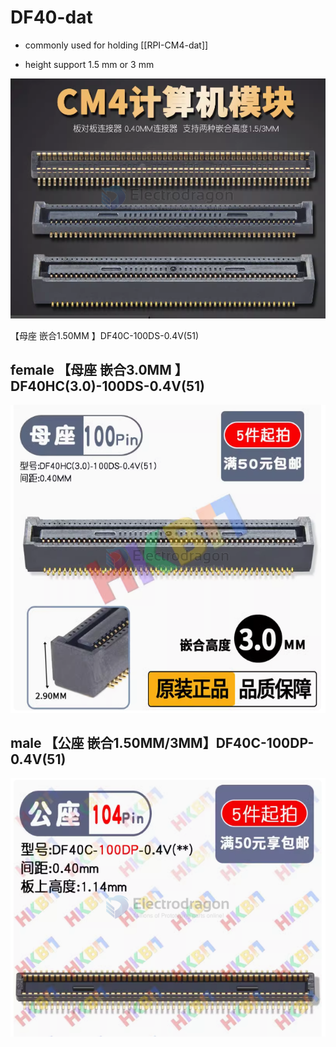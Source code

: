 
# DF40-dat

- commonly used for holding [[RPI-CM4-dat]]

- height support 1.5 mm or 3 mm

![](2024-11-20-11-19-18.png)



【母座 嵌合1.50MM 】DF40C-100DS-0.4V(51)

## female 【母座 嵌合3.0MM 】DF40HC(3.0)-100DS-0.4V(51)

![](2024-11-20-11-20-20.png)

## male 【公座 嵌合1.50MM/3MM】DF40C-100DP-0.4V(51)

![](2024-11-20-11-20-04.png)